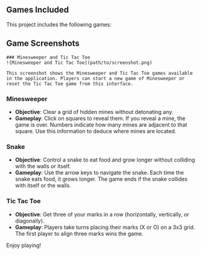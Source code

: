 
## Games Included

This project includes the following games:


## Game Screenshots

    ### Minesweeper and Tic Tac Toe
    ![Minesweeper and Tic Tac Toe](path/to/screenshot.png)

    This screenshot shows the Minesweeper and Tic Tac Toe games available in the application. Players can start a new game of Minesweeper or reset the Tic Tac Toe game from this interface.

### Minesweeper
- **Objective**: Clear a grid of hidden mines without detonating any.
- **Gameplay**: Click on squares to reveal them. If you reveal a mine, the game is over. Numbers indicate how many mines are adjacent to that square. Use this information to deduce where mines are located.

### Snake
- **Objective**: Control a snake to eat food and grow longer without colliding with the walls or itself.
- **Gameplay**: Use the arrow keys to navigate the snake. Each time the snake eats food, it grows longer. The game ends if the snake collides with itself or the walls.

### Tic Tac Toe
- **Objective**: Get three of your marks in a row (horizontally, vertically, or diagonally).
- **Gameplay**: Players take turns placing their marks (X or O) on a 3x3 grid. The first player to align three marks wins the game.

Enjoy playing!
